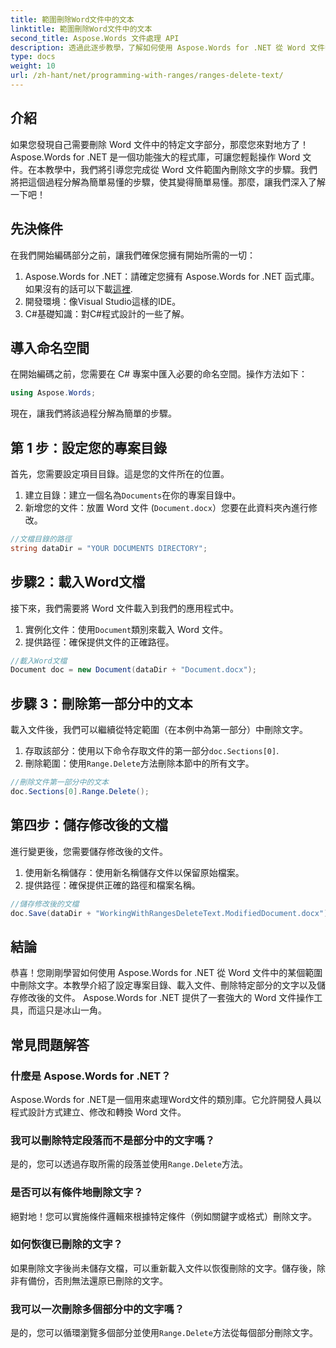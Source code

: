 ```yaml
---
title: 範圍刪除Word文件中的文本
linktitle: 範圍刪除Word文件中的文本
second_title: Aspose.Words 文件處理 API
description: 透過此逐步教學，了解如何使用 Aspose.Words for .NET 從 Word 文件中的範圍中刪除文字。非常適合 C# 開發人員。
type: docs
weight: 10
url: /zh-hant/net/programming-with-ranges/ranges-delete-text/
---
```

## 介紹

如果您發現自己需要刪除 Word 文件中的特定文字部分，那麼您來對地方了！ Aspose.Words for .NET 是一個功能強大的程式庫，可讓您輕鬆操作 Word 文件。在本教學中，我們將引導您完成從 Word 文件範圍內刪除文字的步驟。我們將把這個過程分解為簡單易懂的步驟，使其變得簡單易懂。那麼，讓我們深入了解一下吧！

## 先決條件

在我們開始編碼部分之前，讓我們確保您擁有開始所需的一切：

1.  Aspose.Words for .NET：請確定您擁有 Aspose.Words for .NET 函式庫。如果沒有的話可以下載[這裡](https://releases.aspose.com/words/net/).
2. 開發環境：像Visual Studio這樣的IDE。
3. C#基礎知識：對C#程式設計的一些了解。

## 導入命名空間

在開始編碼之前，您需要在 C# 專案中匯入必要的命名空間。操作方法如下：

```csharp
using Aspose.Words;
```

現在，讓我們將該過程分解為簡單的步驟。

## 第 1 步：設定您的專案目錄

首先，您需要設定項目目錄。這是您的文件所在的位置。

1. 建立目錄：建立一個名為`Documents`在你的專案目錄中。
2. 新增您的文件：放置 Word 文件 (`Document.docx`）您要在此資料夾內進行修改。

```csharp
//文檔目錄的路徑
string dataDir = "YOUR DOCUMENTS DIRECTORY";
```

## 步驟2：載入Word文檔

接下來，我們需要將 Word 文件載入到我們的應用程式中。

1. 實例化文件：使用`Document`類別來載入 Word 文件。
2. 提供路徑：確保提供文件的正確路徑。

```csharp
//載入Word文檔
Document doc = new Document(dataDir + "Document.docx");
```

## 步驟 3：刪除第一部分中的文本

載入文件後，我們可以繼續從特定範圍（在本例中為第一部分）中刪除文字。

1. 存取該部分：使用以下命令存取文件的第一部分`doc.Sections[0]`.
2. 刪除範圍：使用`Range.Delete`方法刪除本節中的所有文字。

```csharp
//刪除文件第一部分中的文本
doc.Sections[0].Range.Delete();
```

## 第四步：儲存修改後的文檔

進行變更後，您需要儲存修改後的文件。

1. 使用新名稱儲存：使用新名稱儲存文件以保留原始檔案。
2. 提供路徑：確保提供正確的路徑和檔案名稱。

```csharp
//儲存修改後的文檔
doc.Save(dataDir + "WorkingWithRangesDeleteText.ModifiedDocument.docx");
```

## 結論

恭喜！您剛剛學習如何使用 Aspose.Words for .NET 從 Word 文件中的某個範圍中刪除文字。本教學介紹了設定專案目錄、載入文件、刪除特定部分的文字以及儲存修改後的文件。 Aspose.Words for .NET 提供了一套強大的 Word 文件操作工具，而這只是冰山一角。

## 常見問題解答

### 什麼是 Aspose.Words for .NET？

Aspose.Words for .NET是一個用來處理Word文件的類別庫。它允許開發人員以程式設計方式建立、修改和轉換 Word 文件。

### 我可以刪除特定段落而不是部分中的文字嗎？

是的，您可以透過存取所需的段落並使用`Range.Delete`方法。

### 是否可以有條件地刪除文字？

絕對地！您可以實施條件邏輯來根據特定條件（例如關鍵字或格式）刪除文字。

### 如何恢復已刪除的文字？

如果刪除文字後尚未儲存文檔，可以重新載入文件以恢復刪除的文字。儲存後，除非有備份，否則無法還原已刪除的文字。

### 我可以一次刪除多個部分中的文字嗎？

是的，您可以循環瀏覽多個部分並使用`Range.Delete`方法從每個部分刪除文字。